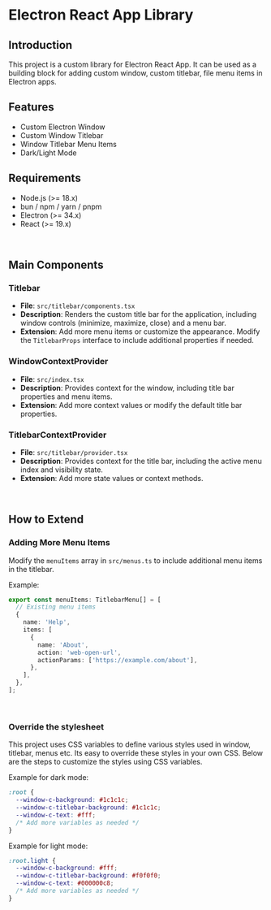 # Electron React App Library

## Introduction

This project is a custom library for Electron React App. It can be used as a building block for adding custom window, custom titlebar, file menu items in Electron apps.

## Features

- Custom Electron Window
- Custom Window Titlebar
- Window Titlebar Menu Items
- Dark/Light Mode

## Requirements

- Node.js (>= 18.x)
- bun / npm / yarn / pnpm
- Electron (>= 34.x)
- React (>= 19.x)

<br />

## Main Components

### Titlebar

- **File**: `src/titlebar/components.tsx`
- **Description**: Renders the custom title bar for the application, including window controls (minimize, maximize, close) and a menu bar.
- **Extension**: Add more menu items or customize the appearance. Modify the `TitlebarProps` interface to include additional properties if needed.

### WindowContextProvider

- **File**: `src/index.tsx`
- **Description**: Provides context for the window, including title bar properties and menu items.
- **Extension**: Add more context values or modify the default title bar properties.

### TitlebarContextProvider

- **File**: `src/titlebar/provider.tsx`
- **Description**: Provides context for the title bar, including the active menu index and visibility state.
- **Extension**: Add more state values or context methods.

<br />

## How to Extend

### Adding More Menu Items

Modify the `menuItems` array in `src/menus.ts` to include additional menu items in the titlebar.

Example:

```ts
export const menuItems: TitlebarMenu[] = [
  // Existing menu items
  {
    name: 'Help',
    items: [
      {
        name: 'About',
        action: 'web-open-url',
        actionParams: ['https://example.com/about'],
      },
    ],
  },
];
```

<br />

### Override the stylesheet

This project uses CSS variables to define various styles used in window, titlebar, menus etc. Its easy to override these styles in your own CSS. Below are the steps to customize the styles using CSS variables.

Example for dark mode:

```css
:root {
  --window-c-background: #1c1c1c;
  --window-c-titlebar-background: #1c1c1c;
  --window-c-text: #fff;
  /* Add more variables as needed */
}
```

Example for light mode:

```css
:root.light {
  --window-c-background: #fff;
  --window-c-titlebar-background: #f0f0f0;
  --window-c-text: #000000c8;
  /* Add more variables as needed */
}
```
